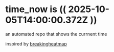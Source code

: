 # time_now is (( 2025-10-05T14:00:00.372Z ))

an automated repo that shows the currnent time

inspired by [breakingheatmap](https://github.com/breakingheatmap/breakingheatmap)